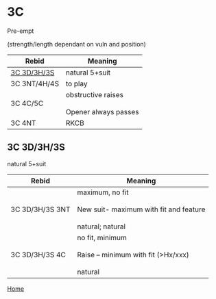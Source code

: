 # 3C

Pre-empt

(strength/length dependant on vuln and position)

| Rebid | Meaning |
|---|---|
| [3C&nbsp;3D/3H/3S](#3c3d3h3s) | natural 5+suit |
| 3C&nbsp;3NT/4H/4S | to play |
| 3C&nbsp;4C/5C | obstructive raises<br/><br/>Opener always passes |
| 3C&nbsp;4NT | RKCB |

## 3C&nbsp;3D/3H/3S

natural 5+suit

| Rebid | Meaning |
|---|---|
| 3C&nbsp;3D/3H/3S&nbsp;3NT | maximum, no fit<br/><br/>New suit- maximum with fit and feature<br/><br/>natural; natural |
| 3C&nbsp;3D/3H/3S&nbsp;4C | no fit, minimum<br/><br/>Raise – minimum with fit (>Hx/xxx)<br/><br/>natural |

[Home](../index.md)
